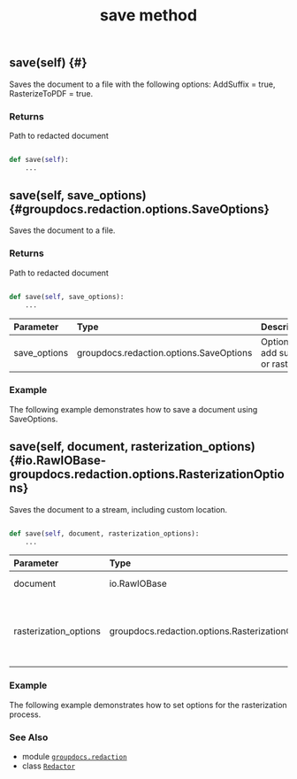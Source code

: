 ﻿---
title: save method
second_title: GroupDocs.Redaction for Python via .NET API References
description: 
type: docs
weight: 50
url: /groupdocs.redaction/redactor/save/
is_root: false
---

## save(self) {#}

Saves the document to a file with the following options: AddSuffix = true, RasterizeToPDF = true.


### Returns 


Path to redacted document


```python

def save(self):
    ...
```




## save(self, save_options) {#groupdocs.redaction.options.SaveOptions}

Saves the document to a file.


### Returns 


Path to redacted document


```python

def save(self, save_options):
    ...
```


| Parameter | Type | Description |
| :- | :- | :- |
| save_options | groupdocs.redaction.options.SaveOptions | Options to add suffix or rasterize |

### Example 


The following example demonstrates how to save a document using SaveOptions.


## save(self, document, rasterization_options) {#io.RawIOBase-groupdocs.redaction.options.RasterizationOptions}

Saves the document to a stream, including custom location.



```python

def save(self, document, rasterization_options):
    ...
```


| Parameter | Type | Description |
| :- | :- | :- |
| document | io.RawIOBase | Target stream |
| rasterization_options | groupdocs.redaction.options.RasterizationOptions | Options to rasterize or not and to specify pages for rasterization |

### Example 


The following example demonstrates how to set options for the rasterization process.



### See Also
* module [`groupdocs.redaction`](../../)
* class [`Redactor`](/redaction/python-net/groupdocs.redaction/redactor)
